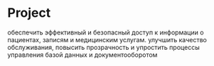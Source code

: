 # Project
обеспечить эффективный и безопасный доступ к информации о пациентах, записям и медицинским услугам. улучшить качество обслуживания, повысить прозрачность и упростить процессы управления базой данных и документооборотом
